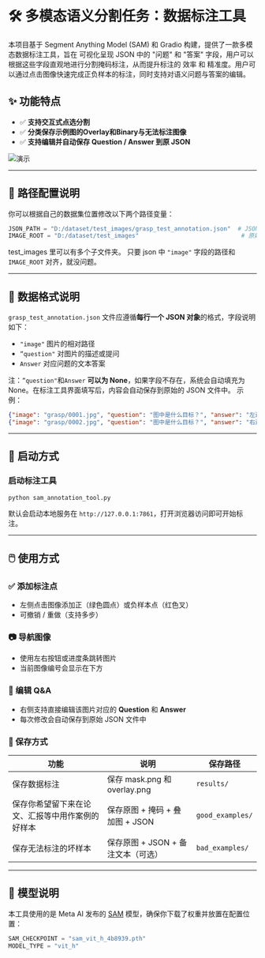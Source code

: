 
# 🛠️ 多模态语义分割任务：数据标注工具

本项目基于 Segment Anything Model (SAM) 和 Gradio 构建，提供了一款多模态数据标注工具，旨在 可视化呈现 JSON 中的 "问题" 和 "答案" 字段，用户可以根据这些字段直观地进行分割掩码标注，从而提升标注的 效率 和 精准度。用户可以通过点击图像快速完成正负样本的标注，同时支持对语义问题与答案的编辑。
## ✨ 功能特点

- ✅ **支持交互式点选分割**
- ✅ **分类保存示例图的Overlay和Binary与无法标注图像**
- ✅ **支持编辑并自动保存 Question / Answer 到原 JSON**

![演示](./example.gif)

---



## 🔧 路径配置说明

你可以根据自己的数据集位置修改以下两个路径变量：

```python
JSON_PATH = "D:/dataset/test_images/grasp_test_annotation.json"  # JSON 标注文件路径
IMAGE_ROOT = "D:/dataset/test_images"                             # 原始图像所在目录
```
test_images 里可以有多个子文件夹。
只要 json 中 `"image"` 字段的路径和 `IMAGE_ROOT` 对齐，就没问题。

---

## 📁 数据格式说明

`grasp_test_annotation.json` 文件应遵循**每行一个 JSON 对象**的格式，字段说明如下：
- `"image"` 图片的相对路径
- `”question"` 对图片的描述或提问 
- `Answer` 对应问题的文本答案 

注：`”question"`和`Answer` **可以为 None**，如果字段不存在，系统会自动填充为 None。在标注工具界面填写后，内容会自动保存到原始的 JSON 文件中。
示例：

```json
{"image": "grasp/0001.jpg", "question": "图中是什么目标？", "answer": "左边的车"}
{"image": "grasp/0002.jpg", "question": "图中是什么目标？", "answer": "右边的车"}
```

---
## 🚀 启动方式

### 启动标注工具

```bash
python sam_annotation_tool.py
```

默认会启动本地服务在 `http://127.0.0.1:7861`，打开浏览器访问即可开始标注。

---

## 🖱️ 使用方式

### ✅ 添加标注点

- 左侧点击图像添加正（绿色圆点）或负样本点（红色叉）
- 可撤销 / 重做（支持多步）

### 📷 导航图像

- 使用左右按钮或进度条跳转图片
- 当前图像编号会显示在下方

### 📝 编辑 Q&A

- 右侧支持直接编辑该图片对应的 **Question** 和 **Answer**
- 每次修改会自动保存到原始 JSON 文件中

### 💾 保存方式

| 功能                       | 说明                                      | 保存路径         |
|--------------------------|-------------------------------------------|------------------|
| 保存数据标注                   | 保存 mask.png 和 overlay.png             | `results/`       |
| 保存你希望留下来在论文、汇报等中用作案例的好样本 | 保存原图 + 掩码 + 叠加图 + JSON           | `good_examples/` |
| 保存无法标注的坏样本               | 保存原图 + JSON + 备注文本（可选）        | `bad_examples/`  |



---

## 🧠 模型说明

本工具使用的是 Meta AI 发布的 [SAM](https://github.com/facebookresearch/segment-anything) 模型，确保你下载了权重并放置在配置位置：

```python
SAM_CHECKPOINT = "sam_vit_h_4b8939.pth"
MODEL_TYPE = "vit_h"
```


